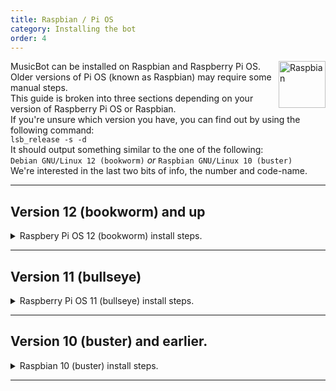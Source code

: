 ```yaml
---
title: Raspbian / Pi OS
category: Installing the bot
order: 4
---
```


<img class="doc-img" src="{{ site.baseurl }}/images/raspbian.png" alt="Raspbian" style="width: 75px; float: right;"/>

MusicBot can be installed on Raspbian and Raspberry Pi OS. Older versions of Pi OS (known as Raspbian) may require some manual steps.  
This guide is broken into three sections depending on your version of Raspberry Pi OS or Raspbian.  
If you're unsure which version you have, you can find out by using the following command:  
`lsb_release -s -d`  
It should output something similar to the one of the following:  
`Debian GNU/Linux 12 (bookworm)`  *or* `Raspbian GNU/Linux 10 (buster)`  
We're interested in the last two bits of info, the number and code-name.  

---

## Version 12 (bookworm) and up
<details>
  <summary>Raspbery Pi OS 12 (bookworm) install steps.</summary>  

For Pi OS version 12 (bookworm) or later, Python 3 is system-managed.  
This means MusicBot must be installed in a Python Venv (Virtual Environment) to avoid complications between system python libraries and libraries that MusicBot depends on.  
In practice, there are only a few extra commands to follow:  

{% highlight bash %}
# Update system packages.
sudo apt-get update -y
sudo apt-get upgrade -y

# Install dependencies.
sudo apt install -y jq git curl ffmpeg build-essential \
   libopus-dev libffi-dev libsodium-dev \
   python3-full python3-dev python3-venv python3-pip

# Set up the venv directory as ./MusicBotVenv
python -m venv ./MusicBotVenv

# Change into the venv directory and activate venv
cd ./MusicBotVenv
source ./bin/activate

# Clone the MusicBot repository targeting the latest dev branch
git clone https://github.com/Just-Some-Bots/MusicBot.git -b dev ./MusicBot

# Change directory into the cloned repo
cd ./MusicBot/

# Now install the pip libraries
python -m pip install -U -r ./requirements.txt

# lastly, exit the virtual environment
deactivate
{% endhighlight %}

After these steps, MusicBot will be installed within `./MusicBotVenv/MusicBot/` and will need to be configured. Follow the <a href="{{ site.baseurl }}/using/configuration">Configuration</a> guide before starting the MusicBot.  

<b>Note:</b> As long as the MusicBot cloned directory is inside the Venv directory, the `run.sh` and `update.sh` scripts should find and load the Venv automatically.  
If you need to manually update python libraries for MusicBot, you will need to activate the venv before you can do so.  

</details>  

---

## Version 11 (bullseye)
<details>
  <summary>Raspberry Pi OS 11 (bullseye) install steps.</summary>  

For Pi OS version 11 (bullseye), the Python 3.8+ is available as a system package, so installing is pretty simple. Just follow these commands:  

{% highlight bash %}
# Update system packages.
sudo apt-get update -y
sudo apt-get upgrade -y

# Install dependencies.
sudo apt install -y git curl ffmpeg python3 python3-pip

# Clone the MusicBot repository targeting the latest dev branch
git clone https://github.com/Just-Some-Bots/MusicBot.git -b dev ./MusicBot

# Change directory into the cloned repo
cd ./MusicBot/

# Now install the pip libraries
python -m pip install -U -r ./requirements.txt
{% endhighlight %}

Once finished, you need to <a href="{{ site.baseurl }}/using/configuration">Configure</a> MusicBot. After configuring you can use the command `./run.sh` to start the bot.

</details>

---

## Version 10 (buster) and earlier.
<details>
  <summary>Raspbian 10 (buster) install steps.</summary>

For Raspbian version 10 (buster) and earlier versions, you will need to manually build/compile an appropriate version of Python 3.8 or higher as well as installing pip.  
This can take a bit of time to complete and may require a little troubleshooting know-how if these steps are out-of-date or incomplete in some way.  

If you're willing to carefully follow along, these steps *should* get MusicBot working:

{% highlight bash %}
# Update system packages.
sudo apt-get update -y
sudo apt-get upgrade -y

# Install required packages for Python and MusicBot.
sudo apt-get install -y build-essential libopus-dev libffi-dev \
    libsodium-dev libssl-dev zlib1g-dev libncurses5-dev \
    libgdbm-dev libnss3-dev libreadline-dev libsqlite3-dev \
    libbz2-dev liblzma-dev lzma-dev uuid-dev \
    unzip curl git jq ffmpeg

# Download and build Python 3.10
wget https://www.python.org/ftp/python/3.10.13/Python-3.10.14.tar.xz

# Extract the downloaded archive and change into it.
tar -xf Python-3.10.14.tar.xz
cd Python-3.10.14

# Configure Python 3.10.14 build options.
./configure --enable-optimizations

# Compile the source code.
# Note: add `-j N` where N is the number of CPU cores, for faster builds.
make

# Install Python to the system using alternate install location to avoid conflicts with older system python
sudo make altinstall

# Leave the source directory
cd ..

# Clone MusicBot
git clone https://github.com/Just-Some-Bots/MusicBot/ -b dev ./MusicBot

# Change into the cloned directory
cd ./MusicBot

# Now install the pip libraries
python -m pip install -U -r ./requirements.txt

{% endhighlight %}

When install is finished you need to <a href="{{ site.baseurl }}/using/configuration">Configure</a> MusicBot.  
After configuring you can use the command `./run.sh` to start the bot.

</details>

---

